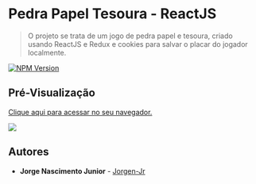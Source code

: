 # Pedra Papel Tesoura - ReactJS

> O projeto se trata de um jogo de pedra papel e tesoura, criado usando ReactJS e Redux e cookies para salvar o placar do jogador localmente.

[![NPM Version][npm-image]][npm-url]

## Pré-Visualização

[Clique aqui para acessar no seu navegador.](https://jorgen-jr.github.io/jokenpo-react/)

[![](/public/preview.png)](https://jorgen-jr.github.io/jokenpo-react/)


## Autores

* **Jorge Nascimento Junior** - [Jorgen-Jr](https://github.com/Jorgen-Jr)

<!--

See also the list of [contributors](https://github.com/your/project/contributors) who participated in this project.

## License

This project is licensed under the MIT License - see the [LICENSE.md](LICENSE.md) file for details

## Acknowledgments

* Hat tip to anyone whose code was used
* Inspiration
* etc
-->

<!-- Markdown link & img dfn's -->
[npm-image]: https://img.shields.io/badge/npm-6.13.4-success
[npm-url]: https://npmjs.org/package/datadog-metrics
